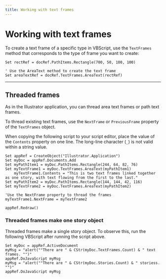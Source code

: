 ```yaml
---
title: Working with text frames
---
```

# Working with text frames

To create a text frame of a specific type in VBScript, use the `TextFrames` method that corresponds to the type of frame you want to create:

```vbscript
Set rectRef = docRef.PathItems.Rectangle(700, 50, 100, 100)

' Use the AreaText method to create the text frame
Set areaTextRef = docRef.TextFrames.AreaText(rectRef)
```

---

## Threaded frames

As in the Illustrator application, you can thread area text frames or path text frames.

To thread existing text frames, use the `NextFrame` or `PreviousFrame` property of the `TextFrames` object.

When copying the following script to your script editor, place the value of the `Contents` property on one line. The long-line character (`_`) is not valid within a string value.

```vbscript
Set appRef = CreateObject("Illustrator.Application")
Set myDoc = appRef.Documents.Add
Set myPathItem1 = myDoc.PathItems.Rectangle(244, 64, 82, 76)
Set myTextFrame1 = myDoc.TextFrames.AreaText(myPathItem1)
    myTextFrame1.Contents = "This is two text frames linked together as one story, with text flowing from the first to the last."
Set myPathItem2 = myDoc.PathItems.Rectangle(144, 144, 42, 116)
Set myTextFrame2 = myDoc.TextFrames.AreaText(myPathItem2)

'Use the NextFrame property to thread the frames
myTextFrame1.NextFrame = myTextFrame2

appRef.Redraw()
```

### Threaded frames make one story object

Threaded frames make a single story object. To observe this, run the following VBScript after running the script above.

```vbscript
Set myDoc = appRef.ActiveDocument
myMsg = "alert(""There are " & CStr(myDoc.TextFrames.Count) & " text frames. "")"
appRef.DoJavaScript myMsg
myMsg = "alert(""There are " & CStr(myDoc.Stories.Count) & " storiess. "")"
appRef.DoJavaScript myMsg
```
